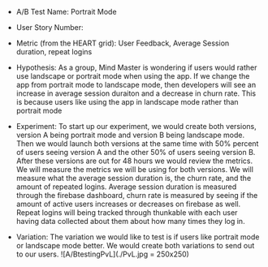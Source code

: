 * A/B Test Name: Portrait Mode 
* User Story Number:
* Metric (from the HEART grid): User Feedback, Average Session duration, repeat logins 
* Hypothesis:
As a group, Mind Master is wondering if users would rather use landscape or portrait mode when using the app. If we change the app from portrait mode to landscape mode, then developers will see an increase in average session duraiton and a decrease in churn rate. This is because users like using the app in landscape mode rather than portrait mode 

* Experiment: To start up our experiment, we would create both versions, version A being portrait mode and version B being landscape mode. Then we would launch both versions at the same time with 50% percent of users seeing version A and the other 50% of users seeing version B. After these versions are out for 48 hours we would review the metrics. We will measure the metrics we will be using for both versions. We will measure what the average session duration is, the churn rate, and the amount of repeated logins. Average session duration is measured through the firebase dashboard, churn rate is measured by seeing if the amount of active users increases or decreases on firebase as well. Repeat logins will being tracked through thunkable with each user having data collected about them about how many times they log in.

* Variation: The variation we would like to test is if users like portrait mode or landscape mode better. We would create both variations to send out to our users. ![A/BtestingPvL](./PvL.jpg = 250x250) 
